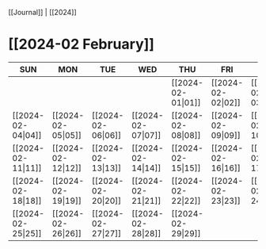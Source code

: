 [[Journal]] | [[2024]]
# [[2024-02 February]]

| SUN | MON | TUE | WED | THU | FRI | SAT |
|  ---  |  ---  |  ---  |  ---  |  ---  |  ---  |  ---  |
|    |    |    |    | [[2024-02-01\|01]] | [[2024-02-02\|02]] | [[2024-02-03\|03]] |
| [[2024-02-04\|04]] | [[2024-02-05\|05]] | [[2024-02-06\|06]] | [[2024-02-07\|07]] | [[2024-02-08\|08]] | [[2024-02-09\|09]] | [[2024-02-10\|10]] |
| [[2024-02-11\|11]] | [[2024-02-12\|12]] | [[2024-02-13\|13]] | [[2024-02-14\|14]] | [[2024-02-15\|15]] | [[2024-02-16\|16]] | [[2024-02-17\|17]] |
| [[2024-02-18\|18]] | [[2024-02-19\|19]] | [[2024-02-20\|20]] | [[2024-02-21\|21]] | [[2024-02-22\|22]] | [[2024-02-23\|23]] | [[2024-02-24\|24]] |
| [[2024-02-25\|25]] | [[2024-02-26\|26]] | [[2024-02-27\|27]] | [[2024-02-28\|28]] | [[2024-02-29\|29]] |    |    |


